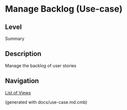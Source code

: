# Manage Backlog (Use-case)
## Level
Summary

## Description
Manage the backlog of user stories


## Navigation
[List of Views](../../views.md)

(generated with docs/use-case.md.cmb)

